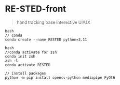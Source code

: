 # RE-STED-front

> hand tracking base interective UI/UX
>

```
bash
// conda
conda create --name RESTED python=3.11
```

```
bash
//conda activate for zsh
conda init zsh
zsh -l
conda activate RESTED

// install packages
python -m pip install opencv-python mediapipe PyQt6
```
